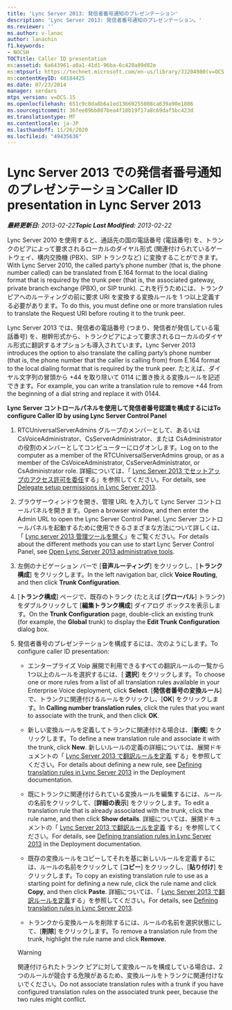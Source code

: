 ```yaml
---
title: 'Lync Server 2013: 発信者番号通知のプレゼンテーション'
description: 'Lync Server 2013: 発信者番号通知のプレゼンテーション。'
ms.reviewer: ''
ms.author: v-lanac
author: lanachin
f1.keywords:
- NOCSH
TOCTitle: Caller ID presentation
ms:assetid: 6a643961-a0a1-41d1-96ba-6c428a89d82e
ms:mtpsurl: https://technet.microsoft.com/en-us/library/JJ204980(v=OCS.15)
ms:contentKeyID: 48184425
ms.date: 07/23/2014
manager: serdars
mtps_version: v=OCS.15
ms.openlocfilehash: 651c9c8da8b6a1ed13669255008ca639a90e1806
ms.sourcegitcommit: 36fee89bb887bea4f18b19f17a8c69daf5bc423d
ms.translationtype: MT
ms.contentlocale: ja-JP
ms.lasthandoff: 11/26/2020
ms.locfileid: "49435636"
---
```

# <a name="caller-id-presentation-in-lync-server-2013"></a><span data-ttu-id="398fc-103">Lync Server 2013 での発信者番号通知のプレゼンテーション</span><span class="sxs-lookup"><span data-stu-id="398fc-103">Caller ID presentation in Lync Server 2013</span></span>

<div data-xmlns="http://www.w3.org/1999/xhtml">

<div class="topic" data-xmlns="http://www.w3.org/1999/xhtml" data-msxsl="urn:schemas-microsoft-com:xslt" data-cs="https://msdn.microsoft.com/">

<div data-asp="https://msdn2.microsoft.com/asp">



</div>

<div id="mainSection">

<div id="mainBody"><span data-ttu-id="398fc-104">

<span> </span></span><span class="sxs-lookup"><span data-stu-id="398fc-104">

<span> </span></span></span>

<span data-ttu-id="398fc-105">_**最終更新日:** 2013-02-22_</span><span class="sxs-lookup"><span data-stu-id="398fc-105">_**Topic Last Modified:** 2013-02-22_</span></span>

<span data-ttu-id="398fc-106">Lync Server 2010 を使用すると、通話先の国の電話番号 (電話番号) を、トランクのピアによって要求されるローカルのダイヤル形式 (関連付けられているゲートウェイ、構内交換機 (PBX)、SIP トランクなど) に変換することができます。</span><span class="sxs-lookup"><span data-stu-id="398fc-106">With Lync Server 2010, the called party’s phone number (that is, the phone number called) can be translated from E.164 format to the local dialing format that is required by the trunk peer (that is, the associated gateway, private branch exchange (PBX), or SIP trunk).</span></span> <span data-ttu-id="398fc-107">これを行うためには、トランク ピアへのルーティングの前に要求 URI を変換する変換ルールを 1 つ以上定義する必要があります。</span><span class="sxs-lookup"><span data-stu-id="398fc-107">To do this, you must define one or more translation rules to translate the Request URI before routing it to the trunk peer.</span></span>

<span data-ttu-id="398fc-108">Lync Server 2013 では、発信者の電話番号 (つまり、発信者が発信している電話番号) を、樹幹形式から、トランクピアによって要求されるローカルのダイヤル形式に翻訳するオプションも導入されています。</span><span class="sxs-lookup"><span data-stu-id="398fc-108">Lync Server 2013 introduces the option to also translate the calling party’s phone number (that is, the phone number that the caller is calling from) from E.164 format to the local dialing format that is required by the trunk peer.</span></span> <span data-ttu-id="398fc-109">たとえば、ダイヤル文字列の冒頭から +44 を取り除いて 0114 に置き換える変換ルールを記述できます。</span><span class="sxs-lookup"><span data-stu-id="398fc-109">For example, you can write a translation rule to remove +44 from the beginning of a dial string and replace it with 0144.</span></span>

<div id="sectionSection0" class="section">

<span data-ttu-id="398fc-110">**Lync Server コントロールパネルを使用して発信者番号認識を構成するには**</span><span class="sxs-lookup"><span data-stu-id="398fc-110">**To configure Caller ID by using Lync Server Control Panel**</span></span>

1.  <span data-ttu-id="398fc-111">RTCUniversalServerAdmins グループのメンバーとして、あるいは CsVoiceAdministrator、CsServerAdministrator、または CsAdministrator の役割のメンバーとしてコンピューターにログオンします。</span><span class="sxs-lookup"><span data-stu-id="398fc-111">Log on to the computer as a member of the RTCUniversalServerAdmins group, or as a member of the CsVoiceAdministrator, CsServerAdministrator, or CsAdministrator role.</span></span> <span data-ttu-id="398fc-112">詳細については、「 [Lync Server 2013 でセットアップのアクセス許可を委任](lync-server-2013-delegate-setup-permissions.md)する」を参照してください。</span><span class="sxs-lookup"><span data-stu-id="398fc-112">For details, see [Delegate setup permissions in Lync Server 2013](lync-server-2013-delegate-setup-permissions.md).</span></span>

2.  <span data-ttu-id="398fc-113">ブラウザーウィンドウを開き、管理 URL を入力して Lync Server コントロールパネルを開きます。</span><span class="sxs-lookup"><span data-stu-id="398fc-113">Open a browser window, and then enter the Admin URL to open the Lync Server Control Panel.</span></span> <span data-ttu-id="398fc-114">Lync Server コントロールパネルを起動するために使用できるさまざまな方法について詳しくは、「 [Lync server 2013 管理ツールを開く](lync-server-2013-open-lync-server-administrative-tools.md)」をご覧ください。</span><span class="sxs-lookup"><span data-stu-id="398fc-114">For details about the different methods you can use to start Lync Server Control Panel, see [Open Lync Server 2013 administrative tools](lync-server-2013-open-lync-server-administrative-tools.md).</span></span>

3.  <span data-ttu-id="398fc-115">左側のナビゲーション バーで [**音声ルーティング**] をクリックし、[**トランク構成**] をクリックします。</span><span class="sxs-lookup"><span data-stu-id="398fc-115">In the left navigation bar, click **Voice Routing**, and then click **Trunk Configuration**.</span></span>

4.  <span data-ttu-id="398fc-116">[**トランク構成**] ページで、既存のトランク (たとえば [**グローバル**] トランク) をダブルクリックして [**編集トランク構成**] ダイアログ ボックスを表示します。</span><span class="sxs-lookup"><span data-stu-id="398fc-116">On the **Trunk Configuration** page, double-click an existing trunk (for example, the **Global** trunk) to display the **Edit Trunk Configuration** dialog box.</span></span>

5.  <span data-ttu-id="398fc-117">発信者番号のプレゼンテーションを構成するには、次のようにします。</span><span class="sxs-lookup"><span data-stu-id="398fc-117">To configure caller ID presentation:</span></span>
    
      - <span data-ttu-id="398fc-118">エンタープライズ Voip 展開で利用できるすべての翻訳ルールの一覧から1つ以上のルールを選択するには、[ **選択**] をクリックします。</span><span class="sxs-lookup"><span data-stu-id="398fc-118">To choose one or more rules from a list of all translation rules available in your Enterprise Voice deployment, click **Select**.</span></span> <span data-ttu-id="398fc-119">[**発信者番号の変換ルール**] で、トランクに関連付けるルールをクリックし、[**OK**] をクリックします。</span><span class="sxs-lookup"><span data-stu-id="398fc-119">In **Calling number translation rules**, click the rules that you want to associate with the trunk, and then click **OK**.</span></span>
    
      - <span data-ttu-id="398fc-120">新しい変換ルールを定義してトランクに関連付ける場合は、[**新規**] をクリックします。</span><span class="sxs-lookup"><span data-stu-id="398fc-120">To define a new translation rule and associate it with the trunk, click **New**.</span></span> <span data-ttu-id="398fc-121">新しいルールの定義の詳細については、展開ドキュメントの「 [Lync Server 2013 で翻訳ルールを定義](lync-server-2013-defining-translation-rules.md) する」を参照してください。</span><span class="sxs-lookup"><span data-stu-id="398fc-121">For details about defining a new rule, see [Defining translation rules in Lync Server 2013](lync-server-2013-defining-translation-rules.md) in the Deployment documentation.</span></span>
    
      - <span data-ttu-id="398fc-122">既にトランクに関連付けられている変換ルールを編集するには、ルールの名前をクリックして、[**詳細の表示**] をクリックします。</span><span class="sxs-lookup"><span data-stu-id="398fc-122">To edit a translation rule that is already associated with the trunk, click the rule name, and then click **Show details**.</span></span> <span data-ttu-id="398fc-123">詳細については、展開ドキュメントの「 [Lync Server 2013 で翻訳ルールを定義](lync-server-2013-defining-translation-rules.md) する」を参照してください。</span><span class="sxs-lookup"><span data-stu-id="398fc-123">For details, see [Defining translation rules in Lync Server 2013](lync-server-2013-defining-translation-rules.md) in the Deployment documentation.</span></span>
    
      - <span data-ttu-id="398fc-124">既存の変換ルールをコピーしてそれを基に新しいルールを定義するには、ルールの名前をクリックして [**コピー**] をクリックし、[**貼り付け**] をクリックします。</span><span class="sxs-lookup"><span data-stu-id="398fc-124">To copy an existing translation rule to use as a starting point for defining a new rule, click the rule name and click **Copy**, and then click **Paste**.</span></span> <span data-ttu-id="398fc-125">詳細については、「 [Lync Server 2013 で翻訳ルールを定義](lync-server-2013-defining-translation-rules.md)する」を参照してください。</span><span class="sxs-lookup"><span data-stu-id="398fc-125">For details, see [Defining translation rules in Lync Server 2013](lync-server-2013-defining-translation-rules.md).</span></span>
    
      - <span data-ttu-id="398fc-126">トランクから変換ルールを削除するには、ルールの名前を選択状態にして、[**削除**] をクリックします。</span><span class="sxs-lookup"><span data-stu-id="398fc-126">To remove a translation rule from the trunk, highlight the rule name and click **Remove**.</span></span>
    
    <div>
    

    > [!WARNING]  
    > <span data-ttu-id="398fc-127">関連付けられたトランク ピアに対して変換ルールを構成している場合は、2 つのルールが競合する危険があるため、変換ルールをトランクに関連付けないでください。</span><span class="sxs-lookup"><span data-stu-id="398fc-127">Do not associate translation rules with a trunk if you have configured translation rules on the associated trunk peer, because the two rules might conflict.</span></span>

    
    <span data-ttu-id="398fc-128"></div>

</div>

</div>

<span> </span>

</div>

</div>

</span><span class="sxs-lookup"><span data-stu-id="398fc-128"></div>

</div>

</div>

<span> </span>

</div>

</div>

</span></span></div>

